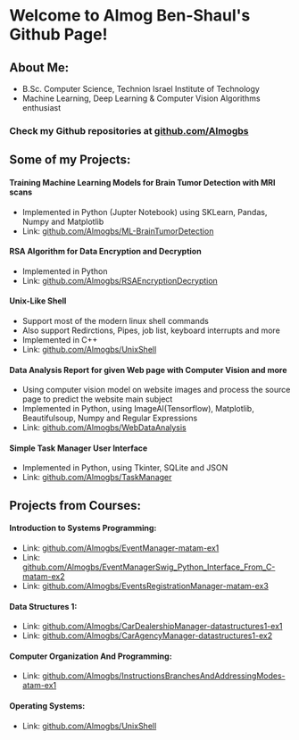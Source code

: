 # Welcome to Almog Ben-Shaul's Github Page!

## About Me:
- B.Sc. Computer Science, Technion Israel Institute of Technology
- Machine Learning, Deep Learning & Computer Vision Algorithms enthusiast

### Check my Github repositories at [github.com/Almogbs](http://github.com/Almogbs)

## Some of my Projects:
####  Training Machine Learning Models for Brain Tumor Detection with MRI scans 
  - Implemented in Python (Jupter Notebook) using SKLearn, Pandas, Numpy and Matplotlib  
  - Link: [github.com/Almogbs/ML-BrainTumorDetection](http://github.com/Almogbs/ML-BrainTumorDetection)
####  RSA Algorithm for Data Encryption and Decryption
  - Implemented in Python
  - Link: [github.com/Almogbs/RSAEncryptionDecryption](http://github.com/Almogbs/RSAEncryptionDecryption)
####  Unix-Like Shell
  - Support most of the modern linux shell commands
  - Also support Redirctions, Pipes, job list, keyboard interrupts and more
  - Implemented in C++
  - Link: [github.com/Almogbs/UnixShell](http://github.com/Almogbs/UnixShell)
####  Data Analysis Report for given Web page with Computer Vision and more
  - Using computer vision model on website images and process the source page to predict the website main subject
  - Implemented in Python, using ImageAI(Tensorflow), Matplotlib, Beautifulsoup, Numpy and Regular Expressions
  - Link: [github.com/Almogbs/WebDataAnalysis](http://github.com/Almogbs/WebDataAnalysis)
####  Simple Task Manager User Interface
  - Implemented in Python, using Tkinter, SQLite and JSON
  - Link: [github.com/Almogbs/TaskManager](http://github.com/Almogbs/TaskManager)

## Projects from Courses:
#### Introduction to Systems Programming:
- Link: [github.com/Almogbs/EventManager-matam-ex1](http://github.com/Almogbs/EventManager-matam-ex1)
- Link: [github.com/Almogbs/EventManagerSwig_Python_Interface_From_C-matam-ex2](http://github.com/Almogbs/EventManagerSwig_Python_Interface_From_C-matam-ex2)
- Link: [github.com/Almogbs/EventsRegistrationManager-matam-ex3](http://github.com/Almogbs/EventsRegistrationManager-matam-ex3)

#### Data Structures 1:
- Link: [github.com/Almogbs/CarDealershipManager-datastructures1-ex1](http://github.com/Almogbs/CarDealershipManager-datastructures1-ex1)
- Link: [github.com/Almogbs/CarAgencyManager-datastructures1-ex2](http://github.com/Almogbs/CarAgencyManager-datastructures1-ex2)

#### Computer Organization And Programming:
- Link: [github.com/Almogbs/InstructionsBranchesAndAddressingModes-atam-ex1](http://github.com/Almogbs/InstructionsBranchesAndAddressingModes-atam-ex1)

#### Operating Systems:
- Link: [github.com/Almogbs/UnixShell](http://github.com/Almogbs/UnixShell)
